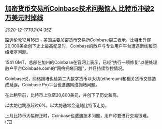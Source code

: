 <!--1608171794000-->
[加密货币交易所Coinbase技术问题恼人 比特币冲破2万美元时掉线](https://cn.reuters.com/article/bitcoin-coinbase-1216-wedn-idCNKBS28R06F)
------

<div><i>2020-12-17T02:04:35Z</i></div><p>路透伦敦12月16日 - 美国主要加密货币交易所Coinbase周三表示，比特币升穿20,000美金创下史上最高纪录时，Coinbase的散户与专业用户平台遭遇断线和网络堵塞问题。</p><p>1541 GMT，总部在加州的Coinbase在官网上表示，已经“执行一项修复”以便处理散户平台Coinbase.com的“网络拥堵问题”，并且持续监控情况。</p><p>Coinbase说，网络拥堵也给第二大数字货币以太坊(ethereum)和相关货币交易造成延误。Coinbase Pro平台也遭遇网络拥堵问题。</p><p>在此稍早前，比特币上涨至20,800美元，并创下了历史新高。</p><p>以太坊也跳涨超过6%。以太坊通常会追随比特币走势。</p><p>上月比特币大幅修正时，Coinbase也遭遇技术问题，用户称要进行交易很难。(完)</p>
